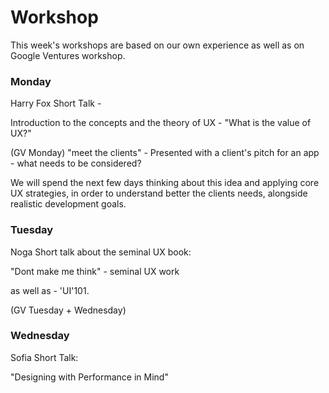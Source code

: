 # Workshop

This week's workshops are based on our own experience as well as on Google Ventures workshop.

### Monday
Harry Fox Short Talk -

Introduction to the concepts and the theory of UX -
"What is the value of UX?"

(GV Monday)
"meet the clients" -
Presented with a client's pitch for an app - what needs to be considered?

We will spend the next few days thinking about this idea and applying core UX strategies, in order to understand better the clients needs, alongside realistic development goals.


### Tuesday
Noga Short talk about the seminal UX book:

"Dont make me think" - seminal UX work

as well as - 'UI'101.

(GV Tuesday + Wednesday)

### Wednesday

Sofia Short Talk:

"Designing with Performance in Mind"
